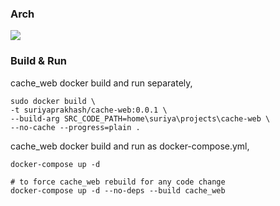 ### Arch

![](/docs/docker-compose.png)

### Build & Run

cache_web docker build and run separately,
```shell
sudo docker build \
-t suriyaprakhash/cache-web:0.0.1 \
--build-arg SRC_CODE_PATH=home\suriya\projects\cache-web \
--no-cache --progress=plain .
```

cache_web docker build and run as docker-compose.yml,
```shell
docker-compose up -d

# to force cache_web rebuild for any code change
docker-compose up -d --no-deps --build cache_web
```